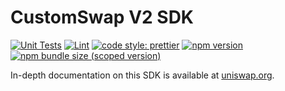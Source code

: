 # CustomSwap V2 SDK

[![Unit Tests](https://github.com/Uniswap/uniswap-v2-sdk/workflows/Unit%20Tests/badge.svg)](https://github.com/Uniswap/uniswap-v2-sdk/actions?query=workflow%3A%22Unit+Tests%22)
[![Lint](https://github.com/Uniswap/uniswap-v2-sdk/workflows/Lint/badge.svg)](https://github.com/Uniswap/uniswap-v2-sdk/actions?query=workflow%3ALint)
[![code style: prettier](https://img.shields.io/badge/code_style-prettier-ff69b4.svg?style=flat-square)](https://github.com/prettier/prettier)
[![npm version](https://img.shields.io/npm/v/@uniswap/v2-sdk/latest.svg)](https://www.npmjs.com/package/@uniswap/v2-sdk/v/latest)
[![npm bundle size (scoped version)](https://img.shields.io/bundlephobia/minzip/@uniswap/v2-sdk/latest.svg)](https://bundlephobia.com/result?p=@uniswap/v2-sdk@latest)

In-depth documentation on this SDK is available at [uniswap.org](https://uniswap.org/docs/v2/SDK/getting-started/).
